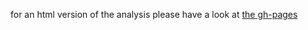 for an html version of the analysis please have a look at [the gh-pages](http://eliduenisch.github.io/humanActivityRecognition/)
